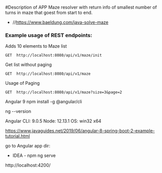 #Description of APP
Maze resolver with return info of smallest number of turns in maze that goest from start to end.

- //https://www.baeldung.com/java-solve-maze

### Example usage of REST endpoints:

Adds 10 elements to Maze list
```
GET  http://localhost:8080/api/v1/maze/init
```

Get list without paging
```
GET  http://localhost:8080/api/v1/maze
```

Usage of Paging
```
GET  http://localhost:8080/api/v1/maze?size=3&page=2
```



Angular 9 
npm install -g @angular/cli

ng --version

Angular CLI: 9.0.5
Node: 12.13.1
OS: win32 x64

https://www.javaguides.net/2019/06/angular-8-spring-boot-2-example-tutorial.html

go to Angular app dir:

- IDEA - npm
ng serve

http://localhost:4200/